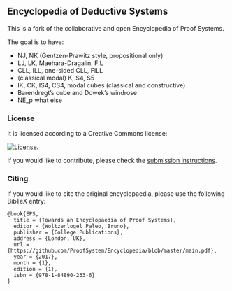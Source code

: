 ## Encyclopedia of Deductive Systems

This is a fork of the collaborative and open Encyclopedia of Proof Systems.

The goal is to have:

* NJ, NK (Gentzen-Prawitz style, propositional only)
* LJ, LK, Maehara-Dragalin, FIL
* CLL, ILL, one-sided CLL, FILL
* (classical modal) K, S4, S5
* IK, CK, IS4, CS4, modal cubes (classical and constructive)
* Barendregt’s cube and Dowek’s windrose 
* NE_p  what else

  
### License

It is licensed according to a Creative Commons license: 

[![License](http://i.creativecommons.org/l/by-nc-sa/3.0/88x31.png)](http://creativecommons.org/licenses/by-nc-sa/3.0/deed.en_US).


If you would like to contribute, please check the [submission instructions](http://proofsystem.github.io/Encyclopedia/).

### Citing

If you would like to cite the original encyclopaedia, please use the following BibTeX entry:

    @book{EPS,
      title = {Towards an Encyclopaedia of Proof Systems},   
      editor = {Woltzenlogel Paleo, Bruno}, 
      publisher = {College Publications}, 
      address = {London, UK},
      url = {https://github.com/ProofSystem/Encyclopedia/blob/master/main.pdf},
      year = {2017},
      month = {1},
      edition = {1},
      isbn = {978-1-84890-233-6}
    }


    
